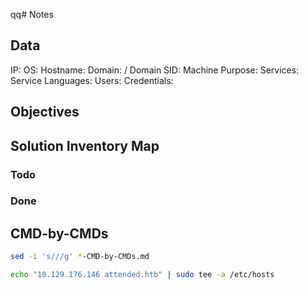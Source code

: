 qq# Notes

## Data 

IP: 
OS:
Hostname:
Domain:  / Domain SID:
Machine Purpose: 
Services:
Service Languages:
Users:
Credentials:

## Objectives

## Solution Inventory Map

### Todo 

### Done


## CMD-by-CMDs

```bash
sed -i 's///g' *-CMD-by-CMDs.md
```
      
```bash
echo "10.129.176.146 attended.htb" | sudo tee -a /etc/hosts
```